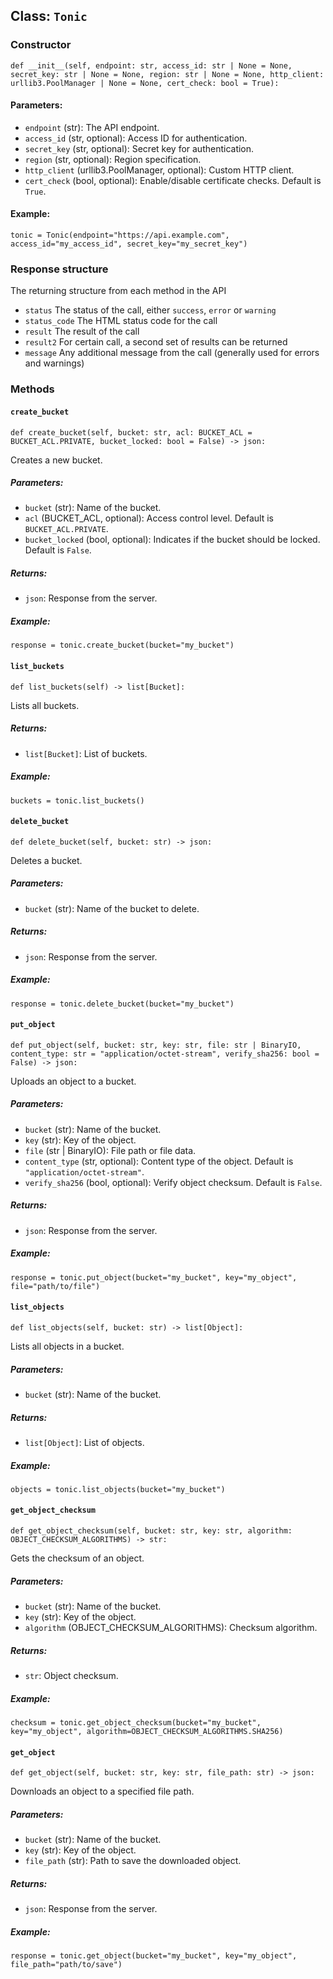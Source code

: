 ## Class: `Tonic`

### Constructor
`def __init__(self, endpoint: str, access_id: str | None = None, secret_key: str | None = None, region: str | None = None, http_client: urllib3.PoolManager | None = None, cert_check: bool = True):`

#### Parameters:
- `endpoint` (str): The API endpoint.
- `access_id` (str, optional): Access ID for authentication.
- `secret_key` (str, optional): Secret key for authentication.
- `region` (str, optional): Region specification.
- `http_client` (urllib3.PoolManager, optional): Custom HTTP client.
- `cert_check` (bool, optional): Enable/disable certificate checks. Default is `True`.

#### Example:
`tonic = Tonic(endpoint="https://api.example.com", access_id="my_access_id", secret_key="my_secret_key")`

### Response structure
The returning structure from each method in the API
- `status` The status of the call, either `success`, `error` or `warning`
- `status_code` The HTML status code for the call
- `result` The result of the call
- `result2` For certain call, a second set of results can be returned
- `message` Any additional message from the call (generally used for errors and warnings)
### Methods

#### `create_bucket`
`def create_bucket(self, bucket: str, acl: BUCKET_ACL = BUCKET_ACL.PRIVATE, bucket_locked: bool = False) -> json:`

Creates a new bucket.

##### Parameters:
- `bucket` (str): Name of the bucket.
- `acl` (BUCKET_ACL, optional): Access control level. Default is `BUCKET_ACL.PRIVATE`.
- `bucket_locked` (bool, optional): Indicates if the bucket should be locked. Default is `False`.

##### Returns:
- `json`: Response from the server.

##### Example:
`response = tonic.create_bucket(bucket="my_bucket")`

#### `list_buckets`
`def list_buckets(self) -> list[Bucket]:`

Lists all buckets.

##### Returns:
- `list[Bucket]`: List of buckets.

##### Example:
`buckets = tonic.list_buckets()`

#### `delete_bucket`
`def delete_bucket(self, bucket: str) -> json:`

Deletes a bucket.

##### Parameters:
- `bucket` (str): Name of the bucket to delete.

##### Returns:
- `json`: Response from the server.

##### Example:
`response = tonic.delete_bucket(bucket="my_bucket")`

#### `put_object`
`def put_object(self, bucket: str, key: str, file: str | BinaryIO, content_type: str = "application/octet-stream", verify_sha256: bool = False) -> json:`

Uploads an object to a bucket.

##### Parameters:
- `bucket` (str): Name of the bucket.
- `key` (str): Key of the object.
- `file` (str | BinaryIO): File path or file data.
- `content_type` (str, optional): Content type of the object. Default is `"application/octet-stream"`.
- `verify_sha256` (bool, optional): Verify object checksum. Default is `False`.

##### Returns:
- `json`: Response from the server.

##### Example:
`response = tonic.put_object(bucket="my_bucket", key="my_object", file="path/to/file")`

#### `list_objects`
`def list_objects(self, bucket: str) -> list[Object]:`

Lists all objects in a bucket.

##### Parameters:
- `bucket` (str): Name of the bucket.

##### Returns:
- `list[Object]`: List of objects.

##### Example:
`objects = tonic.list_objects(bucket="my_bucket")`

#### `get_object_checksum`
`def get_object_checksum(self, bucket: str, key: str, algorithm: OBJECT_CHECKSUM_ALGORITHMS) -> str:`

Gets the checksum of an object.

##### Parameters:
- `bucket` (str): Name of the bucket.
- `key` (str): Key of the object.
- `algorithm` (OBJECT_CHECKSUM_ALGORITHMS): Checksum algorithm.

##### Returns:
- `str`: Object checksum.

##### Example:
`checksum = tonic.get_object_checksum(bucket="my_bucket", key="my_object", algorithm=OBJECT_CHECKSUM_ALGORITHMS.SHA256)`

#### `get_object`
`def get_object(self, bucket: str, key: str, file_path: str) -> json:`

Downloads an object to a specified file path.

##### Parameters:
- `bucket` (str): Name of the bucket.
- `key` (str): Key of the object.
- `file_path` (str): Path to save the downloaded object.

##### Returns:
- `json`: Response from the server.

##### Example:
`response = tonic.get_object(bucket="my_bucket", key="my_object", file_path="path/to/save")`